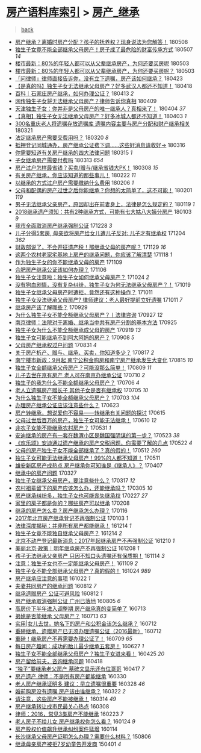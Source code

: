 [房产语料库索引](../../README.md)  > [房产_继承](房产_继承.md)
====
> [back](../README.md)

- [房产继承？离婚时房产分配？孩子的抚养权？现身说法为您解答！](http://jkwz.applinzi.com/ittc/7100675652527326225.html#%E6%88%BF%E4%BA%A7%E7%BB%A7%E6%89%BF%EF%BC%9F%E7%A6%BB%E5%A9%9A%E6%97%B6%E6%88%BF%E4%BA%A7%E5%88%86%E9%85%8D%EF%BC%9F%E5%AD%A9%E5%AD%90%E7%9A%84%E6%8A%9A%E5%85%BB%E6%9D%83%EF%BC%9F%E7%8E%B0%E8%BA%AB%E8%AF%B4%E6%B3%95%E4%B8%BA%E6%82%A8%E8%A7%A3%E7%AD%94%EF%BC%81) 180508  
- [独生子女竟不能全部继承父母房产！房子成了最危险的财富传承方式](http://jkwz.applinzi.com/ittc/7100297558184428550.html#%E7%8B%AC%E7%94%9F%E5%AD%90%E5%A5%B3%E7%AB%9F%E4%B8%8D%E8%83%BD%E5%85%A8%E9%83%A8%E7%BB%A7%E6%89%BF%E7%88%B6%E6%AF%8D%E6%88%BF%E4%BA%A7%EF%BC%81%E6%88%BF%E5%AD%90%E6%88%90%E4%BA%86%E6%9C%80%E5%8D%B1%E9%99%A9%E7%9A%84%E8%B4%A2%E5%AF%8C%E4%BC%A0%E6%89%BF%E6%96%B9%E5%BC%8F) 180507 *14* 
- [楼市最新：80%的年轻人都可以从父辈继承房产，为何还要买房呢](http://jkwz.applinzi.com/ittc/7098883576047338513.html#%E6%A5%BC%E5%B8%82%E6%9C%80%E6%96%B0%EF%BC%9A80%25%E7%9A%84%E5%B9%B4%E8%BD%BB%E4%BA%BA%E9%83%BD%E5%8F%AF%E4%BB%A5%E4%BB%8E%E7%88%B6%E8%BE%88%E7%BB%A7%E6%89%BF%E6%88%BF%E4%BA%A7%EF%BC%8C%E4%B8%BA%E4%BD%95%E8%BF%98%E8%A6%81%E4%B9%B0%E6%88%BF%E5%91%A2) 180503  
- [楼市最新：80%的年轻人都可以从父辈继承房产，为何还要买房呢？](http://jkwz.applinzi.com/ittc/7098815129913394182.html#%E6%A5%BC%E5%B8%82%E6%9C%80%E6%96%B0%EF%BC%9A80%25%E7%9A%84%E5%B9%B4%E8%BD%BB%E4%BA%BA%E9%83%BD%E5%8F%AF%E4%BB%A5%E4%BB%8E%E7%88%B6%E8%BE%88%E7%BB%A7%E6%89%BF%E6%88%BF%E4%BA%A7%EF%BC%8C%E4%B8%BA%E4%BD%95%E8%BF%98%E8%A6%81%E4%B9%B0%E6%88%BF%E5%91%A2%EF%BC%9F) 180503  
- [「问律师」律师直接告诉你，没有立下遗嘱，房产该如何继承？](http://jkwz.applinzi.com/ittc/7095222730968531978.html#%E3%80%8C%E9%97%AE%E5%BE%8B%E5%B8%88%E3%80%8D%E5%BE%8B%E5%B8%88%E7%9B%B4%E6%8E%A5%E5%91%8A%E8%AF%89%E4%BD%A0%EF%BC%8C%E6%B2%A1%E6%9C%89%E7%AB%8B%E4%B8%8B%E9%81%97%E5%98%B1%EF%BC%8C%E6%88%BF%E4%BA%A7%E8%AF%A5%E5%A6%82%E4%BD%95%E7%BB%A7%E6%89%BF%EF%BC%9F) 180423  
- [【是真的吗】独生子女无法继承父母房产？好多武汉人都还不知道！](http://jkwz.applinzi.com/ittc/7092964905995207696.html#%E3%80%90%E6%98%AF%E7%9C%9F%E7%9A%84%E5%90%97%E3%80%91%E7%8B%AC%E7%94%9F%E5%AD%90%E5%A5%B3%E6%97%A0%E6%B3%95%E7%BB%A7%E6%89%BF%E7%88%B6%E6%AF%8D%E6%88%BF%E4%BA%A7%EF%BC%9F%E5%A5%BD%E5%A4%9A%E6%AD%A6%E6%B1%89%E4%BA%BA%E9%83%BD%E8%BF%98%E4%B8%8D%E7%9F%A5%E9%81%93%EF%BC%81) 180418  
- [百科｜石家庄房产继承，如何办理公证？](http://jkwz.applinzi.com/ittc/7091316703755764746.html#%E7%99%BE%E7%A7%91%EF%BD%9C%E7%9F%B3%E5%AE%B6%E5%BA%84%E6%88%BF%E4%BA%A7%E7%BB%A7%E6%89%BF%EF%BC%8C%E5%A6%82%E4%BD%95%E5%8A%9E%E7%90%86%E5%85%AC%E8%AF%81%EF%BC%9F) 180413 *2* 
- [网传独生子女将无法继承父母房产？律师告诉你真相](http://jkwz.applinzi.com/ittc/7090035599753085958.html#%E7%BD%91%E4%BC%A0%E7%8B%AC%E7%94%9F%E5%AD%90%E5%A5%B3%E5%B0%86%E6%97%A0%E6%B3%95%E7%BB%A7%E6%89%BF%E7%88%B6%E6%AF%8D%E6%88%BF%E4%BA%A7%EF%BC%9F%E5%BE%8B%E5%B8%88%E5%91%8A%E8%AF%89%E4%BD%A0%E7%9C%9F%E7%9B%B8) 180409  
- [天津独生子女：你并非是父母房产的唯一继承人？真相来了！](http://jkwz.applinzi.com/ittc/7088047142776341510.html#%E5%A4%A9%E6%B4%A5%E7%8B%AC%E7%94%9F%E5%AD%90%E5%A5%B3%EF%BC%9A%E4%BD%A0%E5%B9%B6%E9%9D%9E%E6%98%AF%E7%88%B6%E6%AF%8D%E6%88%BF%E4%BA%A7%E7%9A%84%E5%94%AF%E4%B8%80%E7%BB%A7%E6%89%BF%E4%BA%BA%EF%BC%9F%E7%9C%9F%E7%9B%B8%E6%9D%A5%E4%BA%86%EF%BC%81) 180404 *37* 
- [【真相】独生子女无法继承父母房产？好多冰城人都还不知道！](http://jkwz.applinzi.com/ittc/7087776892495332362.html#%E3%80%90%E7%9C%9F%E7%9B%B8%E3%80%91%E7%8B%AC%E7%94%9F%E5%AD%90%E5%A5%B3%E6%97%A0%E6%B3%95%E7%BB%A7%E6%89%BF%E7%88%B6%E6%AF%8D%E6%88%BF%E4%BA%A7%EF%BC%9F%E5%A5%BD%E5%A4%9A%E5%86%B0%E5%9F%8E%E4%BA%BA%E9%83%BD%E8%BF%98%E4%B8%8D%E7%9F%A5%E9%81%93%EF%BC%81) 180403 *1* 
- [300名重庆老人将遗嘱存放遗嘱库 遗嘱内容主要与房产分配和财产继承相关](http://jkwz.applinzi.com/ittc/7083025060657103878.html#300%E5%90%8D%E9%87%8D%E5%BA%86%E8%80%81%E4%BA%BA%E5%B0%86%E9%81%97%E5%98%B1%E5%AD%98%E6%94%BE%E9%81%97%E5%98%B1%E5%BA%93+%E9%81%97%E5%98%B1%E5%86%85%E5%AE%B9%E4%B8%BB%E8%A6%81%E4%B8%8E%E6%88%BF%E4%BA%A7%E5%88%86%E9%85%8D%E5%92%8C%E8%B4%A2%E4%BA%A7%E7%BB%A7%E6%89%BF%E7%9B%B8%E5%85%B3) 180321  
- [法定继承房产需要交费用吗？](http://jkwz.applinzi.com/ittc/7082624215369122822.html#%E6%B3%95%E5%AE%9A%E7%BB%A7%E6%89%BF%E6%88%BF%E4%BA%A7%E9%9C%80%E8%A6%81%E4%BA%A4%E8%B4%B9%E7%94%A8%E5%90%97%EF%BC%9F) 180320 *8* 
- [抵押登记同城通办，房产继承公证费下调……这些好消息请收好→](http://jkwz.applinzi.com/ittc/7081151182267745296.html#%E6%8A%B5%E6%8A%BC%E7%99%BB%E8%AE%B0%E5%90%8C%E5%9F%8E%E9%80%9A%E5%8A%9E%EF%BC%8C%E6%88%BF%E4%BA%A7%E7%BB%A7%E6%89%BF%E5%85%AC%E8%AF%81%E8%B4%B9%E4%B8%8B%E8%B0%83%E2%80%A6%E2%80%A6%E8%BF%99%E4%BA%9B%E5%A5%BD%E6%B6%88%E6%81%AF%E8%AF%B7%E6%94%B6%E5%A5%BD%E2%86%92) 180316  
- [你需要知道有关房产继承的四大法律问题](http://jkwz.applinzi.com/ittc/7080757904108160017.html#%E4%BD%A0%E9%9C%80%E8%A6%81%E7%9F%A5%E9%81%93%E6%9C%89%E5%85%B3%E6%88%BF%E4%BA%A7%E7%BB%A7%E6%89%BF%E7%9A%84%E5%9B%9B%E5%A4%A7%E6%B3%95%E5%BE%8B%E9%97%AE%E9%A2%98) 180315 *1* 
- [子女继承房产需要付费吗](http://jkwz.applinzi.com/ittc/7079949728173523978.html#%E5%AD%90%E5%A5%B3%E7%BB%A7%E6%89%BF%E6%88%BF%E4%BA%A7%E9%9C%80%E8%A6%81%E4%BB%98%E8%B4%B9%E5%90%97) 180313 *654* 
- [房产过户怎样最省钱？买卖/赠与/继承省钱大PK！](http://jkwz.applinzi.com/ittc/7078128444196258823.html#%E6%88%BF%E4%BA%A7%E8%BF%87%E6%88%B7%E6%80%8E%E6%A0%B7%E6%9C%80%E7%9C%81%E9%92%B1%EF%BC%9F%E4%B9%B0%E5%8D%96%2F%E8%B5%A0%E4%B8%8E%2F%E7%BB%A7%E6%89%BF%E7%9C%81%E9%92%B1%E5%A4%A7PK%EF%BC%81) 180308 *15* 
- [有关房产继承，你应该知道的那些事儿！](http://jkwz.applinzi.com/ittc/7072834179610182672.html#%E6%9C%89%E5%85%B3%E6%88%BF%E4%BA%A7%E7%BB%A7%E6%89%BF%EF%BC%8C%E4%BD%A0%E5%BA%94%E8%AF%A5%E7%9F%A5%E9%81%93%E7%9A%84%E9%82%A3%E4%BA%9B%E4%BA%8B%E5%84%BF%EF%BC%81) 180222 *11* 
- [以继承的方式过户房产需要缴纳什么费用](http://jkwz.applinzi.com/ittc/7066897385454568465.html#%E4%BB%A5%E7%BB%A7%E6%89%BF%E7%9A%84%E6%96%B9%E5%BC%8F%E8%BF%87%E6%88%B7%E6%88%BF%E4%BA%A7%E9%9C%80%E8%A6%81%E7%BC%B4%E7%BA%B3%E4%BB%80%E4%B9%88%E8%B4%B9%E7%94%A8) 180206 *1* 
- [父母和配偶的房产过世之后你能继承？你想的太简单了，这不可能！](http://jkwz.applinzi.com/ittc/7065071582349624337.html#%E7%88%B6%E6%AF%8D%E5%92%8C%E9%85%8D%E5%81%B6%E7%9A%84%E6%88%BF%E4%BA%A7%E8%BF%87%E4%B8%96%E4%B9%8B%E5%90%8E%E4%BD%A0%E8%83%BD%E7%BB%A7%E6%89%BF%EF%BC%9F%E4%BD%A0%E6%83%B3%E7%9A%84%E5%A4%AA%E7%AE%80%E5%8D%95%E4%BA%86%EF%BC%8C%E8%BF%99%E4%B8%8D%E5%8F%AF%E8%83%BD%EF%BC%81) 180201 *119* 
- [男子无法继承父亲房产，原因却出在前妻身上，法律是怎么规定的？](http://jkwz.applinzi.com/ittc/7060311930785235979.html#%E7%94%B7%E5%AD%90%E6%97%A0%E6%B3%95%E7%BB%A7%E6%89%BF%E7%88%B6%E4%BA%B2%E6%88%BF%E4%BA%A7%EF%BC%8C%E5%8E%9F%E5%9B%A0%E5%8D%B4%E5%87%BA%E5%9C%A8%E5%89%8D%E5%A6%BB%E8%BA%AB%E4%B8%8A%EF%BC%8C%E6%B3%95%E5%BE%8B%E6%98%AF%E6%80%8E%E4%B9%88%E8%A7%84%E5%AE%9A%E7%9A%84%EF%BC%9F) 180119 *1* 
- [2018继承遗产须知：共有2种继承方式，可能有七大姑八大姨分房产](http://jkwz.applinzi.com/ittc/7054389331211322385.html#2018%E7%BB%A7%E6%89%BF%E9%81%97%E4%BA%A7%E9%A1%BB%E7%9F%A5%EF%BC%9A%E5%85%B1%E6%9C%892%E7%A7%8D%E7%BB%A7%E6%89%BF%E6%96%B9%E5%BC%8F%EF%BC%8C%E5%8F%AF%E8%83%BD%E6%9C%89%E4%B8%83%E5%A4%A7%E5%A7%91%E5%85%AB%E5%A4%A7%E5%A7%A8%E5%88%86%E6%88%BF%E4%BA%A7) 180103 *9* 
- [我市全面取消房产继承强制公证](http://jkwz.applinzi.com/ittc/7052215844451386384.html#%E6%88%91%E5%B8%82%E5%85%A8%E9%9D%A2%E5%8F%96%E6%B6%88%E6%88%BF%E4%BA%A7%E7%BB%A7%E6%89%BF%E5%BC%BA%E5%88%B6%E5%85%AC%E8%AF%81) 171228 *3* 
- [儿子分得5套房, 母亲欲将房产给女儿遭儿子反对: 儿子才有继承权](http://jkwz.applinzi.com/ittc/7043322014410998800.html#%E5%84%BF%E5%AD%90%E5%88%86%E5%BE%975%E5%A5%97%E6%88%BF%2C+%E6%AF%8D%E4%BA%B2%E6%AC%B2%E5%B0%86%E6%88%BF%E4%BA%A7%E7%BB%99%E5%A5%B3%E5%84%BF%E9%81%AD%E5%84%BF%E5%AD%90%E5%8F%8D%E5%AF%B9%3A+%E5%84%BF%E5%AD%90%E6%89%8D%E6%9C%89%E7%BB%A7%E6%89%BF%E6%9D%83) 171204 *362* 
- [财政部说了，不会开征遗产税！那继承父母的房产呢？](http://jkwz.applinzi.com/ittc/7041415848890205200.html#%E8%B4%A2%E6%94%BF%E9%83%A8%E8%AF%B4%E4%BA%86%EF%BC%8C%E4%B8%8D%E4%BC%9A%E5%BC%80%E5%BE%81%E9%81%97%E4%BA%A7%E7%A8%8E%EF%BC%81%E9%82%A3%E7%BB%A7%E6%89%BF%E7%88%B6%E6%AF%8D%E7%9A%84%E6%88%BF%E4%BA%A7%E5%91%A2%EF%BC%9F) 171129 *16* 
- [这两个农村老家宅基地上房产的继承问题，你应该了解清楚](http://jkwz.applinzi.com/ittc/7037225071347762192.html#%E8%BF%99%E4%B8%A4%E4%B8%AA%E5%86%9C%E6%9D%91%E8%80%81%E5%AE%B6%E5%AE%85%E5%9F%BA%E5%9C%B0%E4%B8%8A%E6%88%BF%E4%BA%A7%E7%9A%84%E7%BB%A7%E6%89%BF%E9%97%AE%E9%A2%98%EF%BC%8C%E4%BD%A0%E5%BA%94%E8%AF%A5%E4%BA%86%E8%A7%A3%E6%B8%85%E6%A5%9A) 171118 *1* 
- [作为独生子女的你不能继承父母的房产](http://jkwz.applinzi.com/ittc/7034019034075497489.html#%E4%BD%9C%E4%B8%BA%E7%8B%AC%E7%94%9F%E5%AD%90%E5%A5%B3%E7%9A%84%E4%BD%A0%E4%B8%8D%E8%83%BD%E7%BB%A7%E6%89%BF%E7%88%B6%E6%AF%8D%E7%9A%84%E6%88%BF%E4%BA%A7) 171109  
- [合肥房产继承公证该如何办理？](http://jkwz.applinzi.com/ittc/7032872503196779536.html#%E5%90%88%E8%82%A5%E6%88%BF%E4%BA%A7%E7%BB%A7%E6%89%BF%E5%85%AC%E8%AF%81%E8%AF%A5%E5%A6%82%E4%BD%95%E5%8A%9E%E7%90%86%EF%BC%9F) 171106  
- [独生子女注意啦：独生子女如何继承父母房产？](http://jkwz.applinzi.com/ittc/7027950854664094737.html#%E7%8B%AC%E7%94%9F%E5%AD%90%E5%A5%B3%E6%B3%A8%E6%84%8F%E5%95%A6%EF%BC%9A%E7%8B%AC%E7%94%9F%E5%AD%90%E5%A5%B3%E5%A6%82%E4%BD%95%E7%BB%A7%E6%89%BF%E7%88%B6%E6%AF%8D%E6%88%BF%E4%BA%A7%EF%BC%9F) 171024 *2* 
- [没有狗血剧情，没有复杂纠纷，独生子女为何无法继承父母房产？！](http://jkwz.applinzi.com/ittc/7026111397329634321.html#%E6%B2%A1%E6%9C%89%E7%8B%97%E8%A1%80%E5%89%A7%E6%83%85%EF%BC%8C%E6%B2%A1%E6%9C%89%E5%A4%8D%E6%9D%82%E7%BA%A0%E7%BA%B7%EF%BC%8C%E7%8B%AC%E7%94%9F%E5%AD%90%E5%A5%B3%E4%B8%BA%E4%BD%95%E6%97%A0%E6%B3%95%E7%BB%A7%E6%89%BF%E7%88%B6%E6%AF%8D%E6%88%BF%E4%BA%A7%EF%BC%9F%EF%BC%81) 171019  
- [独生子女继承父母房产时遭拒，竟然还有这种操作？](http://jkwz.applinzi.com/ittc/7023131363157476369.html#%E7%8B%AC%E7%94%9F%E5%AD%90%E5%A5%B3%E7%BB%A7%E6%89%BF%E7%88%B6%E6%AF%8D%E6%88%BF%E4%BA%A7%E6%97%B6%E9%81%AD%E6%8B%92%EF%BC%8C%E7%AB%9F%E7%84%B6%E8%BF%98%E6%9C%89%E8%BF%99%E7%A7%8D%E6%93%8D%E4%BD%9C%EF%BC%9F) 171011  
- [独生子女没法继承父母房产? 律师建议：老人最好提前立好遗嘱](http://jkwz.applinzi.com/ittc/7023114635300045841.html#%E7%8B%AC%E7%94%9F%E5%AD%90%E5%A5%B3%E6%B2%A1%E6%B3%95%E7%BB%A7%E6%89%BF%E7%88%B6%E6%AF%8D%E6%88%BF%E4%BA%A7%3F+%E5%BE%8B%E5%B8%88%E5%BB%BA%E8%AE%AE%EF%BC%9A%E8%80%81%E4%BA%BA%E6%9C%80%E5%A5%BD%E6%8F%90%E5%89%8D%E7%AB%8B%E5%A5%BD%E9%81%97%E5%98%B1) 171011 *7* 
- [继承房产该了解哪些？](http://jkwz.applinzi.com/ittc/7018365855346459665.html#%E7%BB%A7%E6%89%BF%E6%88%BF%E4%BA%A7%E8%AF%A5%E4%BA%86%E8%A7%A3%E5%93%AA%E4%BA%9B%EF%BC%9F) 170929  
- [为什么独生子女不能全额继承父母房产？丨法律咨询](http://jkwz.applinzi.com/ittc/7018023508154778640.html#%E4%B8%BA%E4%BB%80%E4%B9%88%E7%8B%AC%E7%94%9F%E5%AD%90%E5%A5%B3%E4%B8%8D%E8%83%BD%E5%85%A8%E9%A2%9D%E7%BB%A7%E6%89%BF%E7%88%B6%E6%AF%8D%E6%88%BF%E4%BA%A7%EF%BC%9F%E4%B8%A8%E6%B3%95%E5%BE%8B%E5%92%A8%E8%AF%A2) 170927 *12* 
- [南京律师：法院对于离婚、继承当中共有房产分割的基本方法](http://jkwz.applinzi.com/ittc/7017235110741672977.html#%E5%8D%97%E4%BA%AC%E5%BE%8B%E5%B8%88%EF%BC%9A%E6%B3%95%E9%99%A2%E5%AF%B9%E4%BA%8E%E7%A6%BB%E5%A9%9A%E3%80%81%E7%BB%A7%E6%89%BF%E5%BD%93%E4%B8%AD%E5%85%B1%E6%9C%89%E6%88%BF%E4%BA%A7%E5%88%86%E5%89%B2%E7%9A%84%E5%9F%BA%E6%9C%AC%E6%96%B9%E6%B3%95) 170925  
- [独生子女为什么不能全额继承成父母的房产](http://jkwz.applinzi.com/ittc/7014940147865617424.html#%E7%8B%AC%E7%94%9F%E5%AD%90%E5%A5%B3%E4%B8%BA%E4%BB%80%E4%B9%88%E4%B8%8D%E8%83%BD%E5%85%A8%E9%A2%9D%E7%BB%A7%E6%89%BF%E6%88%90%E7%88%B6%E6%AF%8D%E7%9A%84%E6%88%BF%E4%BA%A7) 170919 *13* 
- [独生子女可能继承不到阿大阿妈的房产？](http://jkwz.applinzi.com/ittc/7010898572441289745.html#%E7%8B%AC%E7%94%9F%E5%AD%90%E5%A5%B3%E5%8F%AF%E8%83%BD%E7%BB%A7%E6%89%BF%E4%B8%8D%E5%88%B0%E9%98%BF%E5%A4%A7%E9%98%BF%E5%A6%88%E7%9A%84%E6%88%BF%E4%BA%A7%EF%BC%9F) 170908 *5* 
- [父母房产继承权过户问题](http://jkwz.applinzi.com/ittc/7007920233590031376.html#%E7%88%B6%E6%AF%8D%E6%88%BF%E4%BA%A7%E7%BB%A7%E6%89%BF%E6%9D%83%E8%BF%87%E6%88%B7%E9%97%AE%E9%A2%98) 170831 *4* 
- [关于房产析产、赠与、继承、买卖，你知道多少？](http://jkwz.applinzi.com/ittc/7002734283243127824.html#%E5%85%B3%E4%BA%8E%E6%88%BF%E4%BA%A7%E6%9E%90%E4%BA%A7%E3%80%81%E8%B5%A0%E4%B8%8E%E3%80%81%E7%BB%A7%E6%89%BF%E3%80%81%E4%B9%B0%E5%8D%96%EF%BC%8C%E4%BD%A0%E7%9F%A5%E9%81%93%E5%A4%9A%E5%B0%91%EF%BC%9F) 170817 *2* 
- [南宁楼市新政：9月起 南宁公积金购房和南宁房产继承发生大变化](http://jkwz.applinzi.com/ittc/7002027952920069136.html#%E5%8D%97%E5%AE%81%E6%A5%BC%E5%B8%82%E6%96%B0%E6%94%BF%EF%BC%9A9%E6%9C%88%E8%B5%B7+%E5%8D%97%E5%AE%81%E5%85%AC%E7%A7%AF%E9%87%91%E8%B4%AD%E6%88%BF%E5%92%8C%E5%8D%97%E5%AE%81%E6%88%BF%E4%BA%A7%E7%BB%A7%E6%89%BF%E5%8F%91%E7%94%9F%E5%A4%A7%E5%8F%98%E5%8C%96) 170815 *10* 
- [独生子女全额继承父母房产？可能没那么简单！](http://jkwz.applinzi.com/ittc/6999835608351245329.html#%E7%8B%AC%E7%94%9F%E5%AD%90%E5%A5%B3%E5%85%A8%E9%A2%9D%E7%BB%A7%E6%89%BF%E7%88%B6%E6%AF%8D%E6%88%BF%E4%BA%A7%EF%BC%9F%E5%8F%AF%E8%83%BD%E6%B2%A1%E9%82%A3%E4%B9%88%E7%AE%80%E5%8D%95%EF%BC%81) 170809 *11* 
- [儿子去世在京有房产 老人可在南京办继承公证](http://jkwz.applinzi.com/ittc/6988582744731681809.html#%E5%84%BF%E5%AD%90%E5%8E%BB%E4%B8%96%E5%9C%A8%E4%BA%AC%E6%9C%89%E6%88%BF%E4%BA%A7+%E8%80%81%E4%BA%BA%E5%8F%AF%E5%9C%A8%E5%8D%97%E4%BA%AC%E5%8A%9E%E7%BB%A7%E6%89%BF%E5%85%AC%E8%AF%81) 170710 *2* 
- [独生子的我为什么不能全额继承父母房产？](http://jkwz.applinzi.com/ittc/6987208729404376068.html#%E7%8B%AC%E7%94%9F%E5%AD%90%E7%9A%84%E6%88%91%E4%B8%BA%E4%BB%80%E4%B9%88%E4%B8%8D%E8%83%BD%E5%85%A8%E9%A2%9D%E7%BB%A7%E6%89%BF%E7%88%B6%E6%AF%8D%E6%88%BF%E4%BA%A7%EF%BC%9F) 170706 *4* 
- [老人立遗嘱房产赠长子 其他子女是否有继承权](http://jkwz.applinzi.com/ittc/6986872465480221713.html#%E8%80%81%E4%BA%BA%E7%AB%8B%E9%81%97%E5%98%B1%E6%88%BF%E4%BA%A7%E8%B5%A0%E9%95%BF%E5%AD%90+%E5%85%B6%E4%BB%96%E5%AD%90%E5%A5%B3%E6%98%AF%E5%90%A6%E6%9C%89%E7%BB%A7%E6%89%BF%E6%9D%83) 170705 *10* 
- [为什么独生子女不能全额继承父母房产？](http://jkwz.applinzi.com/ittc/6986075507048055813.html#%E4%B8%BA%E4%BB%80%E4%B9%88%E7%8B%AC%E7%94%9F%E5%AD%90%E5%A5%B3%E4%B8%8D%E8%83%BD%E5%85%A8%E9%A2%9D%E7%BB%A7%E6%89%BF%E7%88%B6%E6%AF%8D%E6%88%BF%E4%BA%A7%EF%BC%9F) 170703 *104* 
- [办理房产继承公证应该注意些什么？](http://jkwz.applinzi.com/ittc/6982367280372384772.html#%E5%8A%9E%E7%90%86%E6%88%BF%E4%BA%A7%E7%BB%A7%E6%89%BF%E5%85%AC%E8%AF%81%E5%BA%94%E8%AF%A5%E6%B3%A8%E6%84%8F%E4%BA%9B%E4%BB%80%E4%B9%88%EF%BC%9F) 170623  
- [房产转继承，想说爱你不容易——转继承有关问题的探讨](http://jkwz.applinzi.com/ittc/6979338350858077189.html#%E6%88%BF%E4%BA%A7%E8%BD%AC%E7%BB%A7%E6%89%BF%EF%BC%8C%E6%83%B3%E8%AF%B4%E7%88%B1%E4%BD%A0%E4%B8%8D%E5%AE%B9%E6%98%93%E2%80%94%E2%80%94%E8%BD%AC%E7%BB%A7%E6%89%BF%E6%9C%89%E5%85%B3%E9%97%AE%E9%A2%98%E7%9A%84%E6%8E%A2%E8%AE%A8) 170615  
- [父母过世后百万的房产，独生子女可能无法继承！](http://jkwz.applinzi.com/ittc/6977479446939304965.html#%E7%88%B6%E6%AF%8D%E8%BF%87%E4%B8%96%E5%90%8E%E7%99%BE%E4%B8%87%E7%9A%84%E6%88%BF%E4%BA%A7%EF%BC%8C%E7%8B%AC%E7%94%9F%E5%AD%90%E5%A5%B3%E5%8F%AF%E8%83%BD%E6%97%A0%E6%B3%95%E7%BB%A7%E6%89%BF%EF%BC%81) 170610 *12* 
- [非农子女能不能继承农村房产？](http://jkwz.applinzi.com/ittc/6973843195443020804.html#%E9%9D%9E%E5%86%9C%E5%AD%90%E5%A5%B3%E8%83%BD%E4%B8%8D%E8%83%BD%E7%BB%A7%E6%89%BF%E5%86%9C%E6%9D%91%E6%88%BF%E4%BA%A7%EF%BC%9F) 170531 *1* 
- [安迪继承的房产有一套在魏渭小区是魏国强阴谋的第一步？](http://jkwz.applinzi.com/ittc/6970924617156789252.html#%E5%AE%89%E8%BF%AA%E7%BB%A7%E6%89%BF%E7%9A%84%E6%88%BF%E4%BA%A7%E6%9C%89%E4%B8%80%E5%A5%97%E5%9C%A8%E9%AD%8F%E6%B8%AD%E5%B0%8F%E5%8C%BA%E6%98%AF%E9%AD%8F%E5%9B%BD%E5%BC%BA%E9%98%B4%E8%B0%8B%E7%9A%84%E7%AC%AC%E4%B8%80%E6%AD%A5%EF%BC%9F) 170523 *38* 
- [《欢乐颂》安迪通过遗产继承的房产交税问题，你需要了解的几点](http://jkwz.applinzi.com/ittc/6970530542461125636.html#%E3%80%8A%E6%AC%A2%E4%B9%90%E9%A2%82%E3%80%8B%E5%AE%89%E8%BF%AA%E9%80%9A%E8%BF%87%E9%81%97%E4%BA%A7%E7%BB%A7%E6%89%BF%E7%9A%84%E6%88%BF%E4%BA%A7%E4%BA%A4%E7%A8%8E%E9%97%AE%E9%A2%98%EF%BC%8C%E4%BD%A0%E9%9C%80%E8%A6%81%E4%BA%86%E8%A7%A3%E7%9A%84%E5%87%A0%E7%82%B9) 170522 *4* 
- [父母的房产独生子女不能全部继承了？真的假的！](http://jkwz.applinzi.com/ittc/6966703009877722116.html#%E7%88%B6%E6%AF%8D%E7%9A%84%E6%88%BF%E4%BA%A7%E7%8B%AC%E7%94%9F%E5%AD%90%E5%A5%B3%E4%B8%8D%E8%83%BD%E5%85%A8%E9%83%A8%E7%BB%A7%E6%89%BF%E4%BA%86%EF%BC%9F%E7%9C%9F%E7%9A%84%E5%81%87%E7%9A%84%EF%BC%81) 170512 *260* 
- [独生子女可能无法继承父母房产！99%的人都不知道！](http://jkwz.applinzi.com/ittc/6966441947873936389.html#%E7%8B%AC%E7%94%9F%E5%AD%90%E5%A5%B3%E5%8F%AF%E8%83%BD%E6%97%A0%E6%B3%95%E7%BB%A7%E6%89%BF%E7%88%B6%E6%AF%8D%E6%88%BF%E4%BA%A7%EF%BC%8199%25%E7%9A%84%E4%BA%BA%E9%83%BD%E4%B8%8D%E7%9F%A5%E9%81%93%EF%BC%81) 170511  
- [雄安新区房产成热点 房产继承你可知谁是《继承人》？](http://jkwz.applinzi.com/ittc/6953732096089670660.html#%E9%9B%84%E5%AE%89%E6%96%B0%E5%8C%BA%E6%88%BF%E4%BA%A7%E6%88%90%E7%83%AD%E7%82%B9+%E6%88%BF%E4%BA%A7%E7%BB%A7%E6%89%BF%E4%BD%A0%E5%8F%AF%E7%9F%A5%E8%B0%81%E6%98%AF%E3%80%8A%E7%BB%A7%E6%89%BF%E4%BA%BA%E3%80%8B%EF%BC%9F) 170407  
- [继承中的房产问题](http://jkwz.applinzi.com/ittc/6949705277174711301.html#%E7%BB%A7%E6%89%BF%E4%B8%AD%E7%9A%84%E6%88%BF%E4%BA%A7%E9%97%AE%E9%A2%98) 170327  
- [独生子女继承父母房产，要注意些什么？](http://jkwz.applinzi.com/ittc/6945943088685122564.html#%E7%8B%AC%E7%94%9F%E5%AD%90%E5%A5%B3%E7%BB%A7%E6%89%BF%E7%88%B6%E6%AF%8D%E6%88%BF%E4%BA%A7%EF%BC%8C%E8%A6%81%E6%B3%A8%E6%84%8F%E4%BA%9B%E4%BB%80%E4%B9%88%EF%BC%9F) 170317 *12* 
- [农村祖辈留下的房产应该怎么办，还能继承吗？](http://jkwz.applinzi.com/ittc/6941542684207612932.html#%E5%86%9C%E6%9D%91%E7%A5%96%E8%BE%88%E7%95%99%E4%B8%8B%E7%9A%84%E6%88%BF%E4%BA%A7%E5%BA%94%E8%AF%A5%E6%80%8E%E4%B9%88%E5%8A%9E%EF%BC%8C%E8%BF%98%E8%83%BD%E7%BB%A7%E6%89%BF%E5%90%97%EF%BC%9F) 170305 *10* 
- [房产继承纠纷多，独生子女也可能丧失继承权](http://jkwz.applinzi.com/ittc/6939320970774053893.html#%E6%88%BF%E4%BA%A7%E7%BB%A7%E6%89%BF%E7%BA%A0%E7%BA%B7%E5%A4%9A%EF%BC%8C%E7%8B%AC%E7%94%9F%E5%AD%90%E5%A5%B3%E4%B9%9F%E5%8F%AF%E8%83%BD%E4%B8%A7%E5%A4%B1%E7%BB%A7%E6%89%BF%E6%9D%83) 170227 *27* 
- [家里的房子都是你的？哪些房产可以继承](http://jkwz.applinzi.com/ittc/6932217592155735045.html#%E5%AE%B6%E9%87%8C%E7%9A%84%E6%88%BF%E5%AD%90%E9%83%BD%E6%98%AF%E4%BD%A0%E7%9A%84%EF%BC%9F%E5%93%AA%E4%BA%9B%E6%88%BF%E4%BA%A7%E5%8F%AF%E4%BB%A5%E7%BB%A7%E6%89%BF) 170208  
- [继承的房产怎么卖？房产继承怎么办理？](http://jkwz.applinzi.com/ittc/6923700746754458628.html#%E7%BB%A7%E6%89%BF%E7%9A%84%E6%88%BF%E4%BA%A7%E6%80%8E%E4%B9%88%E5%8D%96%EF%BC%9F%E6%88%BF%E4%BA%A7%E7%BB%A7%E6%89%BF%E6%80%8E%E4%B9%88%E5%8A%9E%E7%90%86%EF%BC%9F) 170116  
- [2017年北京房产继承登记不再强制公证](http://jkwz.applinzi.com/ittc/6918923120881959941.html#2017%E5%B9%B4%E5%8C%97%E4%BA%AC%E6%88%BF%E4%BA%A7%E7%BB%A7%E6%89%BF%E7%99%BB%E8%AE%B0%E4%B8%8D%E5%86%8D%E5%BC%BA%E5%88%B6%E5%85%AC%E8%AF%81) 170103 *1* 
- [法律深度揭秘：并非所有房产都能继承！](http://jkwz.applinzi.com/ittc/6911540840312079364.html#%E6%B3%95%E5%BE%8B%E6%B7%B1%E5%BA%A6%E6%8F%AD%E7%A7%98%EF%BC%9A%E5%B9%B6%E9%9D%9E%E6%89%80%E6%9C%89%E6%88%BF%E4%BA%A7%E9%83%BD%E8%83%BD%E7%BB%A7%E6%89%BF%EF%BC%81) 161214 *1* 
- [独生子女竟不能独自继承父母房产？](http://jkwz.applinzi.com/ittc/6908140708346479621.html#%E7%8B%AC%E7%94%9F%E5%AD%90%E5%A5%B3%E7%AB%9F%E4%B8%8D%E8%83%BD%E7%8B%AC%E8%87%AA%E7%BB%A7%E6%89%BF%E7%88%B6%E6%AF%8D%E6%88%BF%E4%BA%A7%EF%BC%9F) 161214 *2* 
- [北京不动产登记最新消息：2017年起继承房产不再强制公证](http://jkwz.applinzi.com/ittc/6909692169631040517.html#%E5%8C%97%E4%BA%AC%E4%B8%8D%E5%8A%A8%E4%BA%A7%E7%99%BB%E8%AE%B0%E6%9C%80%E6%96%B0%E6%B6%88%E6%81%AF%EF%BC%9A2017%E5%B9%B4%E8%B5%B7%E7%BB%A7%E6%89%BF%E6%88%BF%E4%BA%A7%E4%B8%8D%E5%86%8D%E5%BC%BA%E5%88%B6%E5%85%AC%E8%AF%81) 161210 *1* 
- [美丽北京·政策｜明年继承房产不再强制公证](http://jkwz.applinzi.com/ittc/6909282994757305349.html#%E7%BE%8E%E4%B8%BD%E5%8C%97%E4%BA%AC%C2%B7%E6%94%BF%E7%AD%96%EF%BD%9C%E6%98%8E%E5%B9%B4%E7%BB%A7%E6%89%BF%E6%88%BF%E4%BA%A7%E4%B8%8D%E5%86%8D%E5%BC%BA%E5%88%B6%E5%85%AC%E8%AF%81) 161208 *1* 
- [孩子无法继承父亲房产 只因不知口头遗嘱还有保质期！](http://jkwz.applinzi.com/ittc/6900414214262227973.html#%E5%AD%A9%E5%AD%90%E6%97%A0%E6%B3%95%E7%BB%A7%E6%89%BF%E7%88%B6%E4%BA%B2%E6%88%BF%E4%BA%A7+%E5%8F%AA%E5%9B%A0%E4%B8%8D%E7%9F%A5%E5%8F%A3%E5%A4%B4%E9%81%97%E5%98%B1%E8%BF%98%E6%9C%89%E4%BF%9D%E8%B4%A8%E6%9C%9F%EF%BC%81) 161114 *3* 
- [注意：独生子女也不一定能继承父母房产！](http://jkwz.applinzi.com/ittc/6898445333507343365.html#%E6%B3%A8%E6%84%8F%EF%BC%9A%E7%8B%AC%E7%94%9F%E5%AD%90%E5%A5%B3%E4%B9%9F%E4%B8%8D%E4%B8%80%E5%AE%9A%E8%83%BD%E7%BB%A7%E6%89%BF%E7%88%B6%E6%AF%8D%E6%88%BF%E4%BA%A7%EF%BC%81) 161109 *2* 
- [独生子女不能全部继承父母房产？真的假的！](http://jkwz.applinzi.com/ittc/6892488191138857988.html#%E7%8B%AC%E7%94%9F%E5%AD%90%E5%A5%B3%E4%B8%8D%E8%83%BD%E5%85%A8%E9%83%A8%E7%BB%A7%E6%89%BF%E7%88%B6%E6%AF%8D%E6%88%BF%E4%BA%A7%EF%BC%9F%E7%9C%9F%E7%9A%84%E5%81%87%E7%9A%84%EF%BC%81) 161024 *989* 
- [房产继承应注意的事项](http://jkwz.applinzi.com/ittc/6891956415849055237.html#%E6%88%BF%E4%BA%A7%E7%BB%A7%E6%89%BF%E5%BA%94%E6%B3%A8%E6%84%8F%E7%9A%84%E4%BA%8B%E9%A1%B9) 161022 *1* 
- [夫妻共同房产的继承问题](http://jkwz.applinzi.com/ittc/6865516912762684421.html#%E5%A4%AB%E5%A6%BB%E5%85%B1%E5%90%8C%E6%88%BF%E4%BA%A7%E7%9A%84%E7%BB%A7%E6%89%BF%E9%97%AE%E9%A2%98) 160812 *7* 
- [继承遗赠房产 公证可避风险](http://jkwz.applinzi.com/ittc/6865427179269260292.html#%E7%BB%A7%E6%89%BF%E9%81%97%E8%B5%A0%E6%88%BF%E4%BA%A7+%E5%85%AC%E8%AF%81%E5%8F%AF%E9%81%BF%E9%A3%8E%E9%99%A9) 160812 *1* 
- [房产继承取消强制公证 广州已落地](http://jkwz.applinzi.com/ittc/6862754121458910213.html#%E6%88%BF%E4%BA%A7%E7%BB%A7%E6%89%BF%E5%8F%96%E6%B6%88%E5%BC%BA%E5%88%B6%E5%85%AC%E8%AF%81+%E5%B9%BF%E5%B7%9E%E5%B7%B2%E8%90%BD%E5%9C%B0) 160805 *6* 
- [高房价下半年进入调整期 房产继承真的变简单了](http://jkwz.applinzi.com/ittc/6854414747398833156.html#%E9%AB%98%E6%88%BF%E4%BB%B7%E4%B8%8B%E5%8D%8A%E5%B9%B4%E8%BF%9B%E5%85%A5%E8%B0%83%E6%95%B4%E6%9C%9F+%E6%88%BF%E4%BA%A7%E7%BB%A7%E6%89%BF%E7%9C%9F%E7%9A%84%E5%8F%98%E7%AE%80%E5%8D%95%E4%BA%86) 160713  
- [弟媳是否能继承 父母房产？](http://jkwz.applinzi.com/ittc/6854193353671050245.html#%E5%BC%9F%E5%AA%B3%E6%98%AF%E5%90%A6%E8%83%BD%E7%BB%A7%E6%89%BF+%E7%88%B6%E6%AF%8D%E6%88%BF%E4%BA%A7%EF%BC%9F) 160713 *63* 
- [实用|女儿去世，她名下的房产和公积金该怎么继承？](http://jkwz.applinzi.com/ittc/6853953413821498372.html#%E5%AE%9E%E7%94%A8%7C%E5%A5%B3%E5%84%BF%E5%8E%BB%E4%B8%96%EF%BC%8C%E5%A5%B9%E5%90%8D%E4%B8%8B%E7%9A%84%E6%88%BF%E4%BA%A7%E5%92%8C%E5%85%AC%E7%A7%AF%E9%87%91%E8%AF%A5%E6%80%8E%E4%B9%88%E7%BB%A7%E6%89%BF%EF%BC%9F) 160712  
- [重磅继承、遗赠房产已无须办理遗嘱公证（2016最新）](http://jkwz.applinzi.com/ittc/6853919022592295940.html#%E9%87%8D%E7%A3%85%E7%BB%A7%E6%89%BF%E3%80%81%E9%81%97%E8%B5%A0%E6%88%BF%E4%BA%A7%E5%B7%B2%E6%97%A0%E9%A1%BB%E5%8A%9E%E7%90%86%E9%81%97%E5%98%B1%E5%85%AC%E8%AF%81%EF%BC%882016%E6%9C%80%E6%96%B0%EF%BC%89) 160712  
- [重磅！继承房产不再需要办理公证了！](http://jkwz.applinzi.com/ittc/6852884938449486852.html#%E9%87%8D%E7%A3%85%EF%BC%81%E7%BB%A7%E6%89%BF%E6%88%BF%E4%BA%A7%E4%B8%8D%E5%86%8D%E9%9C%80%E8%A6%81%E5%8A%9E%E7%90%86%E5%85%AC%E8%AF%81%E4%BA%86%EF%BC%81) 160709 *65* 
- [每日房产趣闻：成功的胎儿最少继承五套房！](http://jkwz.applinzi.com/ittc/6848492909732824069.html#%E6%AF%8F%E6%97%A5%E6%88%BF%E4%BA%A7%E8%B6%A3%E9%97%BB%EF%BC%9A%E6%88%90%E5%8A%9F%E7%9A%84%E8%83%8E%E5%84%BF%E6%9C%80%E5%B0%91%E7%BB%A7%E6%89%BF%E4%BA%94%E5%A5%97%E6%88%BF%EF%BC%81) 160627 *1* 
- [独生子女不能全部继承父母房产？独生子女进来看！](http://jkwz.applinzi.com/ittc/6825093722941178885.html#%E7%8B%AC%E7%94%9F%E5%AD%90%E5%A5%B3%E4%B8%8D%E8%83%BD%E5%85%A8%E9%83%A8%E7%BB%A7%E6%89%BF%E7%88%B6%E6%AF%8D%E6%88%BF%E4%BA%A7%EF%BC%9F%E7%8B%AC%E7%94%9F%E5%AD%90%E5%A5%B3%E8%BF%9B%E6%9D%A5%E7%9C%8B%EF%BC%81) 160425 *20* 
- [房产留给前夫，咨询继承问题](http://jkwz.applinzi.com/ittc/6822363591306904580.html#%E6%88%BF%E4%BA%A7%E7%95%99%E7%BB%99%E5%89%8D%E5%A4%AB%EF%BC%8C%E5%92%A8%E8%AF%A2%E7%BB%A7%E6%89%BF%E9%97%AE%E9%A2%98) 160418  
- [“独子”要继承老父房产 墓碑文显示还有位哥哥](http://jkwz.applinzi.com/ittc/6822018269443523588.html#%E2%80%9C%E7%8B%AC%E5%AD%90%E2%80%9D%E8%A6%81%E7%BB%A7%E6%89%BF%E8%80%81%E7%88%B6%E6%88%BF%E4%BA%A7+%E5%A2%93%E7%A2%91%E6%96%87%E6%98%BE%E7%A4%BA%E8%BF%98%E6%9C%89%E4%BD%8D%E5%93%A5%E5%93%A5) 160417 *7* 
- [房产遗产 律师：不是所有房产都能继承](http://jkwz.applinzi.com/ittc/6815404706545271812.html#%E6%88%BF%E4%BA%A7%E9%81%97%E4%BA%A7+%E5%BE%8B%E5%B8%88%EF%BC%9A%E4%B8%8D%E6%98%AF%E6%89%80%E6%9C%89%E6%88%BF%E4%BA%A7%E9%83%BD%E8%83%BD%E7%BB%A7%E6%89%BF) 160330  
- [老人房产继承证明多 建议：早立遗嘱很重要](http://jkwz.applinzi.com/ittc/6814598026903421957.html#%E8%80%81%E4%BA%BA%E6%88%BF%E4%BA%A7%E7%BB%A7%E6%89%BF%E8%AF%81%E6%98%8E%E5%A4%9A+%E5%BB%BA%E8%AE%AE%EF%BC%9A%E6%97%A9%E7%AB%8B%E9%81%97%E5%98%B1%E5%BE%88%E9%87%8D%E8%A6%81) 160328 *46* 
- [婚前购房没有遗嘱 房产该由谁继承？](http://jkwz.applinzi.com/ittc/6812394531773219845.html#%E5%A9%9A%E5%89%8D%E8%B4%AD%E6%88%BF%E6%B2%A1%E6%9C%89%E9%81%97%E5%98%B1+%E6%88%BF%E4%BA%A7%E8%AF%A5%E7%94%B1%E8%B0%81%E7%BB%A7%E6%89%BF%EF%BC%9F) 160322 *2* 
- [请注意，这些房产不能被继承！](http://jkwz.applinzi.com/ittc/6809481809205134341.html#%E8%AF%B7%E6%B3%A8%E6%84%8F%EF%BC%8C%E8%BF%99%E4%BA%9B%E6%88%BF%E4%BA%A7%E4%B8%8D%E8%83%BD%E8%A2%AB%E7%BB%A7%E6%89%BF%EF%BC%81) 160314 *49* 
- [房产继承转让成市民最关心热点](http://jkwz.applinzi.com/ittc/6807113912411489285.html#%E6%88%BF%E4%BA%A7%E7%BB%A7%E6%89%BF%E8%BD%AC%E8%AE%A9%E6%88%90%E5%B8%82%E6%B0%91%E6%9C%80%E5%85%B3%E5%BF%83%E7%83%AD%E7%82%B9) 160308  
- [律师：2016，常见3类房产不能继承](http://jkwz.applinzi.com/ittc/6801971016288961541.html#%E5%BE%8B%E5%B8%88%EF%BC%9A2016%EF%BC%8C%E5%B8%B8%E8%A7%813%E7%B1%BB%E6%88%BF%E4%BA%A7%E4%B8%8D%E8%83%BD%E7%BB%A7%E6%89%BF) 160223 *7* 
- [老人房子不给儿女 房产继承权你怎么看？](http://jkwz.applinzi.com/ittc/6790955344515826693.html#%E8%80%81%E4%BA%BA%E6%88%BF%E5%AD%90%E4%B8%8D%E7%BB%99%E5%84%BF%E5%A5%B3+%E6%88%BF%E4%BA%A7%E7%BB%A7%E6%89%BF%E6%9D%83%E4%BD%A0%E6%80%8E%E4%B9%88%E7%9C%8B%EF%BC%9F) 160124 *9* 
- [房产股权价值飙升继承纠纷案件猛增](http://jkwz.applinzi.com/ittc/6787177665073251333.html#%E6%88%BF%E4%BA%A7%E8%82%A1%E6%9D%83%E4%BB%B7%E5%80%BC%E9%A3%99%E5%8D%87%E7%BB%A7%E6%89%BF%E7%BA%A0%E7%BA%B7%E6%A1%88%E4%BB%B6%E7%8C%9B%E5%A2%9E) 160114  
- [长沙继承父母房产证明怎么办理？需要什么材料？](http://jkwz.applinzi.com/ittc/547650615575579029.html#%E9%95%BF%E6%B2%99%E7%BB%A7%E6%89%BF%E7%88%B6%E6%AF%8D%E6%88%BF%E4%BA%A7%E8%AF%81%E6%98%8E%E6%80%8E%E4%B9%88%E5%8A%9E%E7%90%86%EF%BC%9F%E9%9C%80%E8%A6%81%E4%BB%80%E4%B9%88%E6%9D%90%E6%96%99%EF%BC%9F) 150806  
- [继承母亲房产被拒7岁幼童告开发商](http://jkwz.applinzi.com/ittc/547650611403613427.html#%E7%BB%A7%E6%89%BF%E6%AF%8D%E4%BA%B2%E6%88%BF%E4%BA%A7%E8%A2%AB%E6%8B%927%E5%B2%81%E5%B9%BC%E7%AB%A5%E5%91%8A%E5%BC%80%E5%8F%91%E5%95%86) 150401 *4* 
